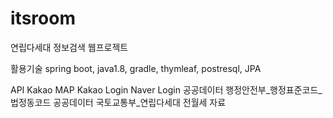 # itsroom
연립다세대 정보검색 웹프로젝트

활용기술
spring boot, java1.8, gradle, thymleaf, postresql, JPA

API
Kakao MAP
Kakao Login
Naver Login
공공데이터 행정안전부_행정표준코드_법정동코드
공공데이터 국토교통부_연립다세대 전월세 자료
